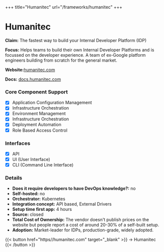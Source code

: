 +++
title="Humanitec"
url="/frameworks/humanitec"
+++

# Humanitec

**Claim:** The fastest way to build your Internal Developer Platform (IDP)

**Focus:** Helps teams to build their own Internal Developer Platforms and is focussed on the developer experience. A team of ex-Google platform engineers building from scratch for the general market.

**Website:**[humanitec.com](https://humanitec.com/)

**Docs:** [docs.humanitec.com](http://docs.humanitec.com/)

### Core Component Support

- [x] Application Configuration Management
- [x] Infrastructure Orchestration
- [x] Environment Management
- [x] Infrastructure Orchestration
- [x] Deployment Automation
- [x] Role Based Access Control

### Interfaces

- [x] API
- [x] UI (User Interface)
- [x] CLI (Command Line Interface)

### Details

- **Does it require developers to have DevOps knowledge?:** no
- **Self-hosted:** no
- **Orchestrator:** Kubernetes
- **Integration concept:** API based, External Drivers
- **Setup time first app:** 4 hours
- **Source:** closed
- **Total Cost of Ownership:** The vendor doesn't publish prices on the website but people report a cost of around 20-30% of a self-built setup. 
- **Adoption:** Market-leader for IDPs, production-grade, widely adopted. 

{{< button href="https//humanitec.com" target="_blank" >}}
-> Humanitec
{{< /button >}}  
